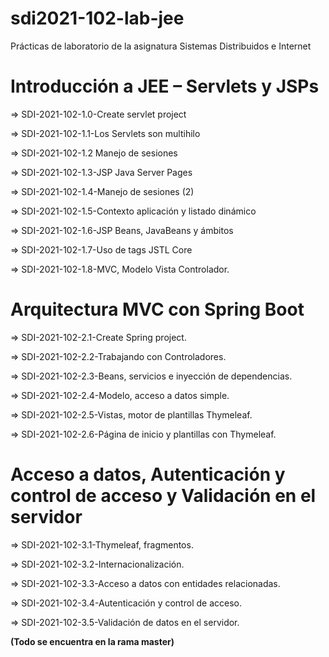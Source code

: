 # sdi2021-102-lab-jee

Prácticas de laboratorio de la asignatura Sistemas Distribuidos e Internet

# Introducción a JEE – Servlets y JSPs

⇒ SDI-2021-102-1.0-Create servlet project

⇒ SDI-2021-102-1.1-Los Servlets son multihilo

⇒ SDI-2021-102-1.2 Manejo de sesiones

⇒ SDI-2021-102-1.3-JSP Java Server Pages

⇒ SDI-2021-102-1.4-Manejo de sesiones (2)

⇒ SDI-2021-102-1.5-Contexto aplicación y listado dinámico

⇒ SDI-2021-102-1.6-JSP Beans, JavaBeans y ámbitos

⇒ SDI-2021-102-1.7-Uso de tags JSTL Core

⇒ SDI-2021-102-1.8-MVC, Modelo Vista Controlador.

# Arquitectura MVC con Spring Boot

⇒ SDI-2021-102-2.1-Create Spring project.

⇒ SDI-2021-102-2.2-Trabajando con Controladores.

⇒ SDI-2021-102-2.3-Beans, servicios e inyección de dependencias.

⇒ SDI-2021-102-2.4-Modelo, acceso a datos simple.

⇒ SDI-2021-102-2.5-Vistas, motor de plantillas Thymeleaf.

⇒ SDI-2021-102-2.6-Página de inicio y plantillas con Thymeleaf.

# Acceso a datos, Autenticación y control de acceso y Validación en el servidor

⇒ SDI-2021-102-3.1-Thymeleaf, fragmentos.

⇒ SDI-2021-102-3.2-Internacionalización.

⇒ SDI-2021-102-3.3-Acceso a datos con entidades relacionadas.

⇒ SDI-2021-102-3.4-Autenticación y control de acceso.

⇒ SDI-2021-102-3.5-Validación de datos en el servidor.

**(Todo se encuentra en la rama master)**
